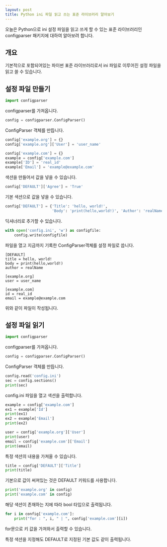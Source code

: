 ```yaml
---
layout: post
title: Python ini 파일 읽고 쓰는 표준 라이브러리 알아보기
---
```


오늘은 Python으로 ini 설정 파일을 읽고 쓰게 할 수 있는 표준 라이브러리인 configparser 패키지에 대하여 알아보려 합니다.

## 개요

기본적으로 포함되어있는 파이썬 표준 라이브러리로서 ini 파일로 이루어진 설정 파일을 읽고 쓸 수 있습니다.

## 설정 파일 만들기

```python
import configparser
```

configparser를 가져옵니다.

```python
config = configparser.ConfigParser()
```

ConfigParser 객체를 만듭니다.

```python
config['example.org'] = {}
config['example.org']['User'] = 'user_name'
```

```python
config['example.com'] = {}
example = config['example.com']
example['ID'] = 'real_id'
example['Email'] = 'example@example.com'
```

색션을 만들어서 값을 넣을 수 있습니다.

```python
config['DEFAULT']['Agree'] = 'True'
```

기본 색션으로 값을 넣을 수 있습니다.

```python
config['DEFAULT'] = {'Title': 'hello, world!',
                     'Body': 'print(hello,world!)', 'Author': 'realName'}
```

딕셔너리로 추가할 수 있습니다.

```python
with open('config.ini', 'w') as configfile:
    config.write(configfile)
```

파일을 열고 지금까지 기록한 ConfigParser객체를 설정 파일로 씁니다.

```
[DEFAULT]
title = hello, world!
body = print(hello,world!)
author = realName

[example.org]
user = user_name

[example.com]
id = real_id
email = example@example.com
```

위와 같이 파일이 작성됩니다.

## 설정 파일 읽기

```python
import configparser
```

configparser를 가져옵니다.

```python
config = configparser.ConfigParser()
```

ConfigParser 객체를 만듭니다.

```python
config.read('config.ini')
sec = config.sections()
print(sec)
```

config.ini 파일을 열고 색션을 출력합니다.

```python
example = config['example.com']
ex1 = example['Id']
print(ex1)
ex2 = example['Email']
print(ex2)
```

```python
user = config['example.org']['User']
print(user)
email = config['example.com']['Email']
print(email)
```

특정 색션의 내용을 가져올 수 있습니다.

```python
title = config['DEFAULT']['Title']
print(title)
```

기본으로 값이 써져있는 것은 DEFAULT 키워드를 사용합니다.

```python
print('example.org' in config)
print('example.com' in config)
```

해당 색션이 존재하는 지에 따라 bool 타입으로 출력됩니다.

```python
for i in config['example.com']:
    print("for : ", i, " | ", config['example.com'][i])
```

for문으로 키 값을 가져와서 출력할 수 있습니다.

특정 색션을 지정해도 DEFAULT로 지정된 기본 값도 같이 출력됩니다.
